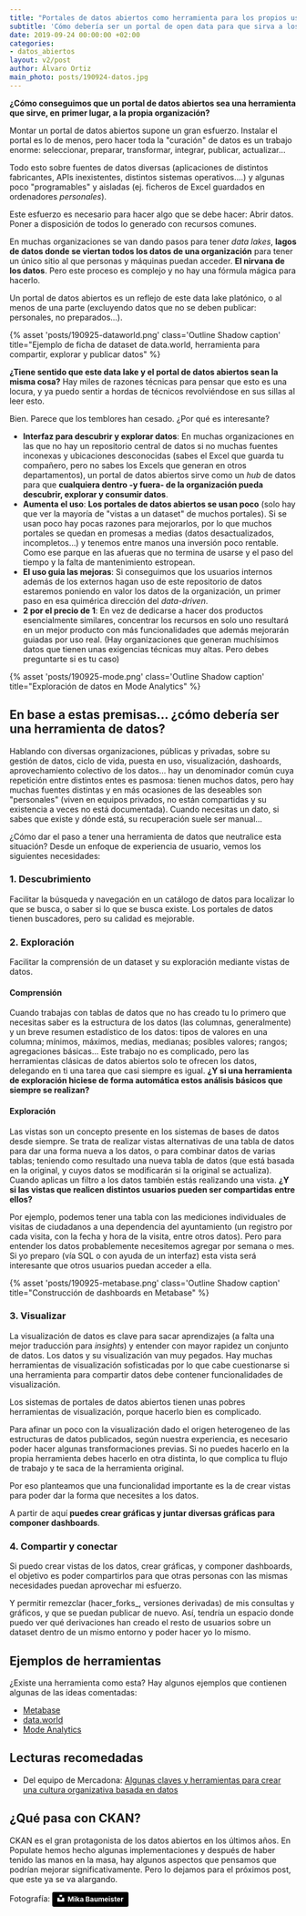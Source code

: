 ```yaml
---
title: "Portales de datos abiertos como herramienta para los propios usuarios de una organización"
subtitle: 'Cómo debería ser un portal de open data para que sirva a los propios usuarios de la organización'
date: 2019-09-24 00:00:00 +02:00
categories:
- datos_abiertos
layout: v2/post
author: Álvaro Ortiz
main_photo: posts/190924-datos.jpg
---
```


**¿Cómo conseguimos que un portal de datos abiertos sea una herramienta que sirve, en primer lugar, a la propia organización?**

Montar un portal de datos abiertos supone un gran esfuerzo. Instalar el portal es lo de menos, pero hacer toda la "curación" de datos es un trabajo enorme: seleccionar, preparar, transformar, integrar, publicar, actualizar...

Todo esto sobre fuentes de datos diversas (aplicaciones de distintos fabricantes, APIs inexistentes, distintos sistemas operativos....) y algunas poco "programables" y aisladas (ej. ficheros de Excel guardados en ordenadores _personales_).

Este esfuerzo es necesario para hacer algo que se debe hacer: Abrir datos. Poner a disposición de todos lo generado con recursos comunes.

En muchas organizaciones se van dando pasos para tener _data lakes_, **lagos de datos donde se viertan todos los datos de una organización** para tener un único sitio al que personas y máquinas puedan acceder. **El nirvana de los datos**. Pero este proceso es complejo y no hay una fórmula mágica para hacerlo.

Un portal de datos abiertos es un reflejo de este data lake platónico, o al menos de una parte (excluyendo datos que no se deben publicar: personales, no preparados...).

{% asset 'posts/190925-dataworld.png' class='Outline Shadow caption' title="Ejemplo de ficha de dataset de data.world, herramienta para compartir, explorar y publicar datos" %}

**¿Tiene sentido que este data lake y el portal de datos abiertos sean la misma cosa?** Hay miles de razones técnicas para pensar que esto es una locura, y ya puedo sentir a hordas de técnicos revolviéndose en sus sillas al leer esto.

Bien. Parece que los temblores han cesado. ¿Por qué es interesante?

* **Interfaz para descubrir y explorar datos**: En muchas organizaciones en las que no hay un repositorio central de datos si no muchas fuentes inconexas y ubicaciones desconocidas (sabes el Excel que guarda tu compañero, pero no sabes los Excels que generan en otros departamentos), un portal de datos abiertos sirve como un _hub_ de datos para que **cualquiera dentro -y fuera- de la organización pueda descubrir, explorar y consumir datos**.
* **Aumenta el uso**: **Los portales de datos abiertos se usan poco** (solo hay que ver la mayoría de "vistas a un dataset" de muchos portales). Si se usan poco hay pocas razones para mejorarlos, por lo que muchos portales se quedan en promesas a medias (datos desactualizados, incompletos...) y tenemos entre manos una inversión poco rentable. Como ese parque en las afueras que no termina de usarse y el paso del tiempo y la falta de mantenimiento estropean.  
* **El uso guia las mejoras**: Si conseguimos que los usuarios internos además de los externos hagan uso de este repositorio de datos estaremos poniendo en valor los datos de la organización, un primer paso en esa quimérica dirección del _data-driven_.
* **2 por el precio de 1**: En vez de dedicarse a hacer dos productos esencialmente similares, concentrar los recursos en solo uno resultará en un mejor producto con más funcionalidades que además mejorarán guiadas por uso real. (Hay organizaciones que generan muchísimos datos que tienen unas exigencias técnicas muy altas. Pero debes preguntarte si es tu caso)


{% asset 'posts/190925-mode.png' class='Outline Shadow caption' title="Exploración de datos en Mode Analytics" %}


## En base a estas premisas... **¿cómo debería ser una herramienta de datos?**

Hablando con diversas organizaciones, públicas y privadas, sobre su gestión de datos, ciclo de vida, puesta en uso, visualización, dashoards, aprovechamiento colectivo de los datos... hay un denominador común cuya repetición entre distintos entes es pasmosa: tienen muchos datos, pero hay muchas fuentes distintas y en más ocasiones de las deseables son "personales" (viven en equipos privados, no están compartidas y su existencia a veces no está documentada). Cuando necesitas un dato, si sabes que existe y dónde está, su recuperación suele ser manual...

¿Cómo dar el paso a tener una herramienta de datos que neutralice esta situación? Desde un enfoque de experiencia de usuario, vemos los siguientes necesidades:

### 1. Descubrimiento

Facilitar la búsqueda y navegación en un catálogo de datos para localizar lo que se busca, o saber si lo que se busca existe. Los portales de datos tienen buscadores, pero su calidad es mejorable.


### 2. Exploración

Facilitar la comprensión de un dataset y su exploración mediante vistas de datos.

#### **Comprensión**

Cuando trabajas con tablas de datos que no has creado tu lo primero que necesitas saber es la estructura de los datos (las columnas, generalmente) y un breve resumen estadístico de los datos: tipos de valores en una columna; mínimos, máximos, medias, medianas; posibles valores; rangos; agregaciones básicas... Este trabajo no es complicado, pero las herramientas clásicas de datos abiertos solo te ofrecen los datos, delegando en ti una tarea que casi siempre es igual. **¿Y si una herramienta de exploración hiciese de forma automática estos análisis básicos que siempre se realizan?**

#### **Exploración**

Las vistas son un concepto presente en los sistemas de bases de datos desde siempre. Se trata de realizar vistas alternativas de una tabla de datos para dar una forma nueva a los datos, o para combinar datos de varias tablas; teniendo como resultado una nueva tabla de datos (que está basada en la original, y cuyos datos se modificarán si la original se actualiza). Cuando aplicas un filtro a los datos también estás realizando una vista. **¿Y si las vistas que realicen distintos usuarios pueden ser compartidas entre ellos?**

Por ejemplo, podemos tener una tabla con las mediciones individuales de visitas de ciudadanos a una dependencia del ayuntamiento (un registro por cada visita, con la fecha y hora de la visita, entre otros datos). Pero para entender los datos probablemente necesitemos agregar por semana o mes. Si yo preparo (vía SQL o con ayuda de un interfaz) esta vista será interesante que otros usuarios puedan acceder a ella.

{% asset 'posts/190925-metabase.png' class='Outline Shadow caption' title="Construcción de dashboards en Metabase" %}

### 3. Visualizar

La visualización de datos es clave para sacar aprendizajes (a falta una mejor traducción para _insights_) y entender con mayor rapidez un conjunto de datos. Los datos y su visualización van muy pegados. Hay muchas herramientas de visualización  sofisticadas por lo que cabe cuestionarse si una herramienta para compartir datos debe contener funcionalidades de visualización.

Los sistemas de portales de datos abiertos tienen unas pobres herramientas de visualización, porque hacerlo bien es complicado.

Para afinar un poco con la visualización dado el origen heterogeneo de las estructuras de datos publicados, según nuestra experiencia, es necesario poder hacer algunas transformaciones previas. Si no puedes hacerlo en la propia herramienta debes hacerlo en otra distinta, lo que complica tu flujo de trabajo y te saca de la herramienta original.

Por eso planteamos que una funcionalidad importante es la de crear vistas para poder dar la forma que necesites a los datos.

A partir de aquí **puedes crear gráficas y juntar diversas gráficas para componer dashboards**.


### 4. Compartir y conectar

Si puedo crear vistas de los datos, crear gráficas, y componer dashboards, el objetivo es poder compartirlos para que otras personas con las mismas necesidades puedan aprovechar mi esfuerzo.

Y permitir remezclar (hacer_forks_, versiones derivadas) de mis consultas y gráficos, y que se puedan publicar de nuevo. Así, tendría un espacio donde puedo ver qué derivaciones han creado el resto de usuarios sobre un dataset dentro de un mismo entorno y poder hacer yo lo mismo.


<div class="separator blue short"></div>


## Ejemplos de herramientas

¿Existe una herramienta como esta? Hay algunos ejemplos que contienen algunas de las ideas comentadas:  

* [Metabase](https://www.metabase.com/)
* [data.world](http://data.world)
* [Mode Analytics](https://mode.com)


## Lecturas recomedadas

* Del equipo de Mercadona: [Algunas claves y herramientas para crear una cultura organizativa basada en datos](https://medium.com/@joseperezaguera/algunas-claves-y-herramientas-para-crear-una-cultura-organizativa-basada-en-datos-e9785a1498ac)



## ¿Qué pasa con CKAN?

CKAN es el gran protagonista de los datos abiertos en los últimos años. En Populate hemos hecho algunas implementaciones y después de haber tenido las manos en la masa, hay algunos aspectos que pensamos que podrían mejorar significativamente. Pero lo dejamos para el próximos post, que este ya se va alargando.


<div class="separator blue short"></div>

Fotografía: <a style="background-color:black;color:white;text-decoration:none;padding:4px 6px;font-family:-apple-system, BlinkMacSystemFont, &quot;San Francisco&quot;, &quot;Helvetica Neue&quot;, Helvetica, Ubuntu, Roboto, Noto, &quot;Segoe UI&quot;, Arial, sans-serif;font-size:12px;font-weight:bold;line-height:1.2;display:inline-block;border-radius:3px" href="https://unsplash.com/@mbaumi?utm_medium=referral&amp;utm_campaign=photographer-credit&amp;utm_content=creditBadge" target="_blank" rel="noopener noreferrer" title="Download free do whatever you want high-resolution photos from Mika Baumeister"><span style="display:inline-block;padding:2px 3px"><svg xmlns="http://www.w3.org/2000/svg" style="height:12px;width:auto;position:relative;vertical-align:middle;top:-2px;fill:white" viewBox="0 0 32 32"><title>unsplash-logo</title><path d="M10 9V0h12v9H10zm12 5h10v18H0V14h10v9h12v-9z"></path></svg></span><span style="display:inline-block;padding:2px 3px">Mika Baumeister</span></a>
